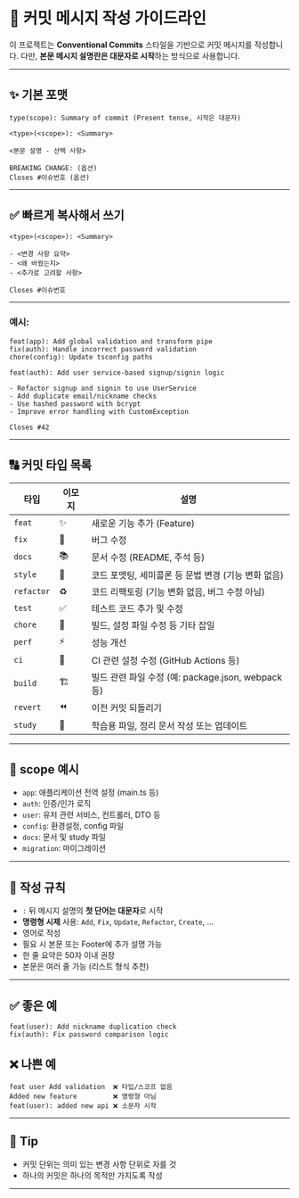 # 📝 커밋 메시지 작성 가이드라인

이 프로젝트는 **Conventional Commits** 스타일을 기반으로 커밋 메시지를 작성합니다.
다만, **본문 메시지 설명란은 대문자로 시작**하는 방식으로 사용합니다.

---

## ✨ 기본 포맷

```
type(scope): Summary of commit (Present tense, 시작은 대문자)
```

```
<type>(<scope>): <Summary>

<본문 설명 - 선택 사항>

BREAKING CHANGE: (옵션)
Closes #이슈번호 (옵션)
```

---

## ✅ 빠르게 복사해서 쓰기

```
<type>(<scope>): <Summary>

- <변경 사항 요약>
- <왜 바꿨는지>
- <추가로 고려할 사항>

Closes #이슈번호
```

---

### 예시:

```
feat(app): Add global validation and transform pipe
fix(auth): Handle incorrect password validation
chore(config): Update tsconfig paths
```

```
feat(auth): Add user service-based signup/signin logic

- Refactor signup and signin to use UserService
- Add duplicate email/nickname checks
- Use hashed password with bcrypt
- Improve error handling with CustomException

Closes #42
```

---

## 🔠 커밋 타입 목록

| 타입       | 이모지 | 설명                                                |
| ---------- | ------ | --------------------------------------------------- |
| `feat`     | ✨     | 새로운 기능 추가 (Feature)                          |
| `fix`      | 🐛     | 버그 수정                                           |
| `docs`     | 📚     | 문서 수정 (README, 주석 등)                         |
| `style`    | 💄     | 코드 포맷팅, 세미콜론 등 문법 변경 (기능 변화 없음) |
| `refactor` | ♻️     | 코드 리팩토링 (기능 변화 없음, 버그 수정 아님)      |
| `test`     | ✅     | 테스트 코드 추가 및 수정                            |
| `chore`    | 🔧     | 빌드, 설정 파일 수정 등 기타 잡일                   |
| `perf`     | ⚡     | 성능 개선                                           |
| `ci`       | 🔁     | CI 관련 설정 수정 (GitHub Actions 등)               |
| `build`    | 🏗️     | 빌드 관련 파일 수정 (예: package.json, webpack 등)  |
| `revert`   | ⏪     | 이전 커밋 되돌리기                                  |
| `study`    | 📝     | 학습용 파일, 정리 문서 작성 또는 업데이트           |

---

## 🔧 scope 예시

- `app`: 애플리케이션 전역 설정 (main.ts 등)
- `auth`: 인증/인가 로직
- `user`: 유저 관련 서비스, 컨트롤러, DTO 등
- `config`: 환경설정, config 파일
- `docs`: 문서 및 study 파일
- `migration`: 마이그레이션

---

## 💬 작성 규칙

- `:` 뒤 메시지 설명의 **첫 단어는 대문자**로 시작
- **명령형 시제** 사용: `Add`, `Fix`, `Update`, `Refactor`, `Create`, ...
- 영어로 작성
- 필요 시 본문 또는 Footer에 추가 설명 가능
- 한 줄 요약은 50자 이내 권장
- 본문은 여러 줄 가능 (리스트 형식 추천)

---

## ✅ 좋은 예

```
feat(user): Add nickname duplication check
fix(auth): Fix password comparison logic
```

## ❌ 나쁜 예

```
feat user Add validation  ❌ 타입/스코프 없음
Added new feature         ❌ 명령형 아님
feat(user): added new api ❌ 소문자 시작
```

---

## 📌 Tip

- 커밋 단위는 의미 있는 변경 사항 단위로 자를 것
- 하나의 커밋은 하나의 목적만 가지도록 작성

---
